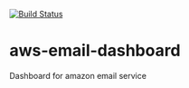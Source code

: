 [![Build Status](https://travis-ci.org/kevinbayes/aws-email-dashboard.png?branch=master)](https://travis-ci.org/kevinbayes/aws-email-dashboard)

aws-email-dashboard
===================

Dashboard for amazon email service
